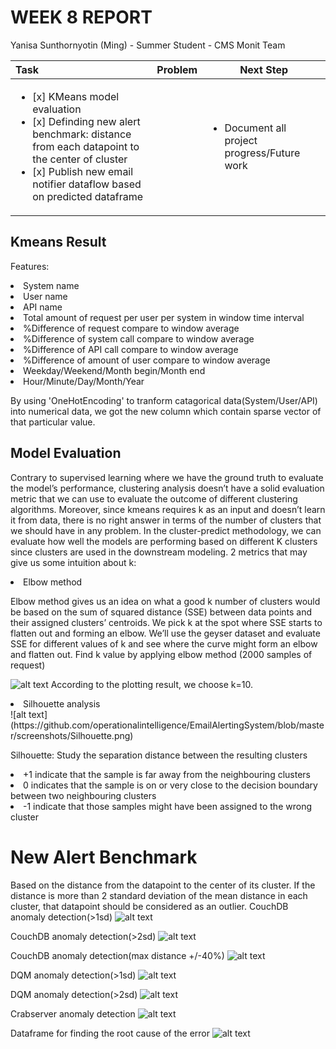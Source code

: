 WEEK 8 REPORT
==============
Yanisa Sunthornyotin (Ming) - Summer Student - CMS Monit Team

|        Task        |  Problem  | Next Step  | 
|:--------|------------| ------------|
| <ul><li>[x] KMeans model evaluation</li><li>[x] Definding new alert benchmark: distance from each datapoint to the center of cluster</li><li>[x] Publish new email notifier dataflow based on predicted dataframe</li></ul>|<ul></ul> | <ul><li>Document all project progress/Future work</li><ul> |
 
 
Kmeans Result
------------------
Features:
<li>System name</li>
<li>User name</li>
<li>API name</li>
<li>Total amount of request per user per system in window time interval</li>
<li>%Difference of request compare to window average</li>
<li>%Difference of system call compare to window average</li>
<li>%Difference of API call compare to window average</li>
<li>%Difference of amount of user compare to window average</li>
<li>Weekday/Weekend/Month begin/Month end</li>
<li>Hour/Minute/Day/Month/Year</li>

By using 'OneHotEncoding' to tranform catagorical data(System/User/API) into numerical data, we got the new column which contain sparse vector of that particular value.
 
Model Evaluation
------------------
Contrary to supervised learning where we have the ground truth to evaluate the model’s performance, clustering analysis doesn’t have a solid evaluation metric that we can use to evaluate the outcome of different clustering algorithms. Moreover, since kmeans requires k as an input and doesn’t learn it from data, there is no right answer in terms of the number of clusters that we should have in any problem. In the cluster-predict methodology, we can evaluate how well the models are performing based on different K clusters since clusters are used in the downstream modeling.
2 metrics that may give us some intuition about k:

<li>Elbow method</li>

Elbow method gives us an idea on what a good k number of clusters would be based on the sum of squared distance (SSE) between data points and their assigned clusters’ centroids. We pick k at the spot where SSE starts to flatten out and forming an elbow. We’ll use the geyser dataset and evaluate SSE for different values of k and see where the curve might form an elbow and flatten out.
Find k value by applying elbow method (2000 samples of request)

![alt text](https://github.com/operationalintelligence/EmailAlertingSystem/blob/master/screenshots/ElbowNoScaler.png)
According to the plotting result, we choose k=10.

<li>Silhouette analysis</li>
![alt text](https://github.com/operationalintelligence/EmailAlertingSystem/blob/master/screenshots/Silhouette.png)

Silhouette: Study the separation distance between the resulting clusters
<li>+1 indicate that the sample is far away from the neighbouring clusters</li>
<li>0 indicates that the sample is on or very close to the decision boundary between two neighbouring clusters</li>
<li>-1 indicate that those samples might have been assigned to the wrong cluster</li>

New Alert Benchmark
========
Based on the distance from the datapoint to the center of its cluster. If the distance is more than 2 standard deviation of the mean distance in each cluster, that datapoint should be considered as an outlier.
CouchDB anomaly detection(>1sd)
![alt text](https://github.com/operationalintelligence/EmailAlertingSystem/blob/master/screenshots/couchdb_2sd.png)

CouchDB anomaly detection(>2sd)
![alt text](https://github.com/operationalintelligence/EmailAlertingSystem/blob/master/screenshots/couchdb_1sd.png)

CouchDB anomaly detection(max distance +/-40%)
![alt text](https://github.com/operationalintelligence/EmailAlertingSystem/blob/master/screenshots/couchdb_out40%.png)


DQM anomaly detection(>1sd)
![alt text](https://github.com/operationalintelligence/EmailAlertingSystem/blob/master/screenshots/dqm_1sd.png)


DQM anomaly detection(>2sd)
![alt text](https://github.com/operationalintelligence/EmailAlertingSystem/blob/master/screenshots/dqm_2sd.png)


Crabserver anomaly detection
![alt text](https://github.com/operationalintelligence/EmailAlertingSystem/blob/master/screenshots/crabserver_1sd.png)


Dataframe for finding the root cause of the error
![alt text](https://github.com/operationalintelligence/EmailAlertingSystem/blob/master/screenshots/rootcause_df.png)



